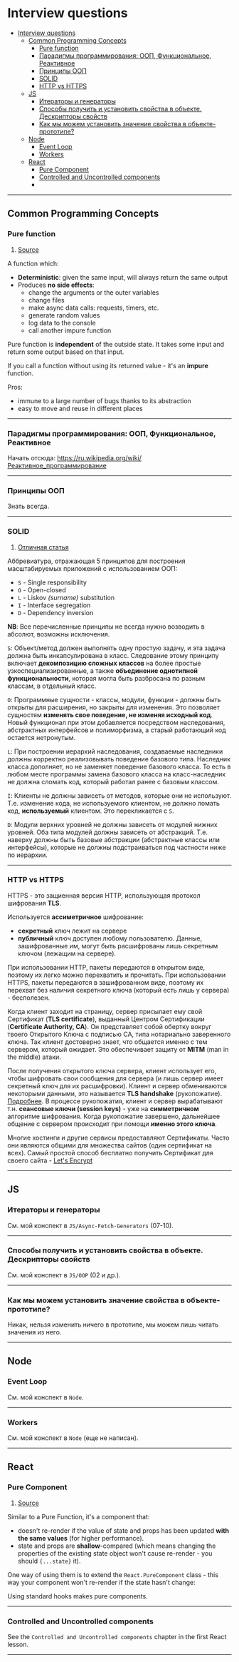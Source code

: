 # Interview questions

- [Interview questions](#interview-questions)
	- [Common Programming Concepts](#common-programming-concepts)
		- [Pure function](#pure-function)
		- [Парадигмы программирования: ООП, Функциональное, Реактивное](#парадигмы-программирования-ооп-функциональное-реактивное)
		- [Принципы ООП](#принципы-ооп)
		- [SOLID](#solid)
		- [HTTP vs HTTPS](#http-vs-https)
	- [JS](#js)
		- [Итераторы и генераторы](#итераторы-и-генераторы)
		- [Способы получить и установить свойства в объекте. Дескрипторы свойств](#способы-получить-и-установить-свойства-в-объекте-дескрипторы-свойств)
		- [Как мы можем установить значение свойства в объекте-прототипе?](#как-мы-можем-установить-значение-свойства-в-объекте-прототипе)
	- [Node](#node)
		- [Event Loop](#event-loop)
		- [Workers](#workers)
	- [React](#react)
		- [Pure Component](#pure-component)
		- [Controlled and Uncontrolled components](#controlled-and-uncontrolled-components)
		- [](#)

***

## Common Programming Concepts

### Pure function

1. [Source](https://medium.com/technofunnel/working-with-react-pure-components-166ded26ae48)

A function which:

- **Deterministic**: given the same input, will always return the same output
- Produces **no side effects**:
  - change the arguments or the outer variables
  - change files
  - make async data calls: requests, timers, etc.
  - generate random values
  - log data to the console
  - call another impure function

Pure function is **independent** of the outside state. It takes some input and return some output based on that input.

If you call a function without using its returned value - it's an **impure** function.

Pros:

- immune to a large number of bugs thanks to its abstraction
- easy to move and reuse in different places

***

### Парадигмы программирования: ООП, Функциональное, Реактивное

Начать отсюда: https://ru.wikipedia.org/wiki/Реактивное_программирование

***

### Принципы ООП

Знать всегда.

***

### SOLID

1. [Отличная статья](https://web-creator.ru/articles/solid_the_open_closed_principle)

Аббревиатура, отражающая 5 принципов для построения масштабируемых приложений с использованием ООП:

- `S` - Single responsibility
- `O` - Open-closed
- `L` - Liskov *(surname)* substitution
- `I` - Interface segregation
- `D` - Dependency inversion

**NB**: Все перечисленные принципы не всегда нужно возводить в абсолют, возможны исключения. 
  
`S`: Объект/метод должен выполнять одну простую задачу, и эта задача должна быть инкапсулирована в класс. Следование этому принципу включает **декомпозицию сложных классов** на более простые узкоспециализированные, а также **объединение однотипной функциональности**, которая могла быть разбросана по разным классам, в отдельный класс. 

`O`: Программные сущности - классы, модули, функции - должны быть открыты для расширения, но закрыты для изменения. Это позволяет сущностям **изменять свое поведение, не изменяя исходный код**. Новый функционал при этом добавляется посредством наследования, абстрактных интерфейсов и полиморфизма, а старый работающий код остается нетронутым. 

`L`: При построении иерархий наследования, создаваемые наследники должны корректно реализовывать поведение базового типа. Наследник класса дополняет, но не заменяет поведение базового класса. То есть в любом месте программы замена базового класса на класс-наследник не должна сломать код, который работал ранее с базовым классом.

`I`: Клиенты не должны зависеть от методов, которые они не используют. Т.е. изменение кода, не используемого клиентом, не должно ломать код, **используемый** клиентом. Это перекликается с `S`.

`D`: Модули верхних уровней не должны зависеть от модулей нижних уровней. Оба типа модулей должны зависеть от абстракций. Т.е. наверху должны быть базовые абстракции (абстрактные классы или интерфейсы), которые не должны подстраиваться под частности ниже по иерархии. 

***

### HTTP vs HTTPS

HTTPS - это защиенная версия HTTP, использующая протокол шифрования **TLS**. 

Используется **ассиметричное** шифрование:

- **секретный** ключ лежит на сервере
- **публичный** ключ доступен любому пользователю. Данные, зашифрованные им, могут быть расшифрованы лишь секретным ключом (лежащим на сервере).

При использовании HTTP, пакеты передаются в открытом виде, поэтому их легко можно перехватить и прочитать. При использовании HTTPS, пакеты передаются в зашифрованном виде, поэтому их перехват без наличия секретного ключа (который есть лишь у сервера) - бесполезен. 

Когда клиент заходит на страницу, сервер присылает ему свой Сертификат (**TLS certificate**), выданный Центром Сертификации (**Certificate Authority, CA**). Он представляет собой обертку вокруг твоего Открытого Ключа с подписью CA, типа нотариально заверенного ключа. Так клиент достоверно знает, что общается именно с тем сервером, который ожидает. Это обеспечивает защиту от **MITM** (man in the middle) атаки. 

После получения открытого ключа сервера, клиент использует его, чтобы шифровать свои сообщения для сервера (и лишь сервер имеет секретный ключ для их расшифровки). Клиент и сервер обмениваются некоторыми данными, это называется **TLS handshake** (рукопожатие). [Подробнее](https://www.cloudflare.com/learning/ssl/what-happens-in-a-tls-handshake/). В процессе рукопожатия, клиент и сервер вырабатывают т.н. **сеансовые ключи (session keys)** - уже на **симметричном** алгоритме шифрования. Когда рукопожатие завершено, дальнейшее общение с сервером происходит при помощи **именно этого ключа**. 

Многие хостинги и другие сервисы предоставляют Сертификаты. Часто они являются общими для множества сайтов (один сертификат на всех). Самый простой способ бесплатно получить Сертификат для своего сайта - [Let's Encrypt](https://letsencrypt.org)

***


## JS 

### Итераторы и генераторы

См. мой конспект в `JS/Async-Fetch-Generators` (07-10).

***

### Способы получить и установить свойства в объекте. Дескрипторы свойств

См. мой конспект в `JS/OOP` (02 и др.).

***

### Как мы можем установить значение свойства в объекте-прототипе? 

Никак, нельзя изменить ничего в прототипе, мы можем лишь читать значения из него.

***


## Node

### Event Loop

См. мой конспект в `Node`.

***

### Workers

См. мой конспект в `Node` (еще не написан).

***


## React

### Pure Component

1. [Source](https://medium.com/technofunnel/working-with-react-pure-components-166ded26ae48)

Similar to a Pure Function, it's a component that:

- doesn't re-render if the value of state and props has been updated **with the same values** (for higher performance).
- state and props are **shallow**-compared (which means changing the properties of the existing state object won't cause re-render - you should `{...state}` it).

One way of using them is to extend the `React.PureComponent` class - this way your component won't re-render if the state hasn't change:

Using standard hooks makes pure components.

***

### Controlled and Uncontrolled components

See the `Controlled and Uncontrolled components` chapter in the first React lesson.

***

### 
